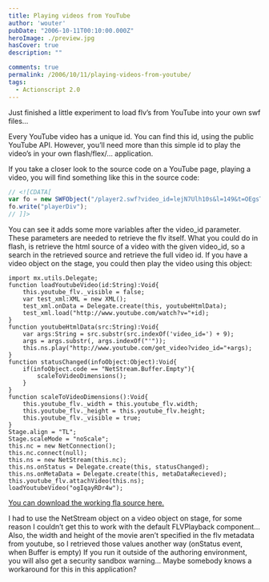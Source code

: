 ```yaml
---
title: Playing videos from YouTube
author: 'wouter'
pubDate: "2006-10-11T00:10:00.000Z"
heroImage: ./preview.jpg
hasCover: true
description: ""

comments: true
permalink: /2006/10/11/playing-videos-from-youtube/
tags:
  - Actionscript 2.0
---
```

Just finished a little experiment to load flv’s from YouTube into your own swf files…

Every YouTube video has a unique id. You can find this id, using the public YouTube API. However, you’ll need more than this simple id to play the video’s in your own flash/flex/… application.  
<!--more-->

  
If you take a closer look to the source code on a YouTube page, playing a video, you will find something like this in the source code:

``` js
// <![CDATA[
var fo = new SWFObject("/player2.swf?video_id=lejN7Ulh10s&l=149&t=OEgsToPDskIn_fJRn5UCNu_UAHkEu6jJ", "movie_player", "450", "370", 7, "#FFFFFF");
fo.write("playerDiv");
// ]]>
```

You can see it adds some more variables after the video\_id parameter. These parameters are needed to retrieve the flv itself. What you could do in flash, is retrieve the html source of a video with the given video\_id, so a search in the retrieved source and retrieve the full video id. If you have a video object on the stage, you could then play the video using this object:

```actionscript-3
import mx.utils.Delegate;
function loadYoutubeVideo(id:String):Void{
    this.youtube_flv._visible = false;
    var test_xml:XML = new XML();
    test_xml.onData = Delegate.create(this, youtubeHtmlData);
    test_xml.load("http://www.youtube.com/watch?v="+id);
}
function youtubeHtmlData(src:String):Void{
    var args:String = src.substr(src.indexOf('video_id=') + 9);
    args = args.substr(, args.indexOf("'"));
    this.ns.play("http://www.youtube.com/get_video?video_id="+args);
}
function statusChanged(infoObject:Object):Void{
    if(infoObject.code == "NetStream.Buffer.Empty"){
        scaleToVideoDimensions();
    }
}
function scaleToVideoDimensions():Void{
    this.youtube_flv._width = this.youtube_flv.width;
    this.youtube_flv._height = this.youtube_flv.height;
    this.youtube_flv._visible = true;
}
Stage.align = "TL";
Stage.scaleMode = "noScale";
this.nc = new NetConnection();
this.nc.connect(null);
this.ns = new NetStream(this.nc);
this.ns.onStatus = Delegate.create(this, statusChanged);
this.ns.onMetaData = Delegate.create(this, metaDataRecieved);
this.youtube_flv.attachVideo(this.ns);
loadYoutubeVideo("ogIqayRDr4w");
```

[You can download the working fla source here.][1]

I had to use the NetStream object on a video object on stage, for some reason I couldn’t get this to work with the default FLVPlayback component… Also, the width and height of the movie aren’t specified in the flv metadata from youtube, so I retrieved those values another way (onStatus event, when Buffer is empty) If you run it outside of the authoring environment, you will also get a security sandbox warning… Maybe somebody knows a workaround for this in this application?

 [1]: /wp-content/uploads/2008/01/youtubefla.zip ""